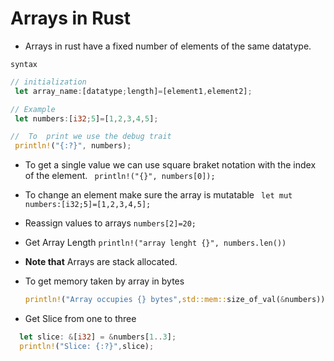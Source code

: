 # Arrays in Rust

- Arrays in rust have a fixed number of elements of the same datatype.

`syntax`

```rs
// initialization
 let array_name:[datatype;length]=[element1,element2];

// Example
 let numbers:[i32;5]=[1,2,3,4,5];

//  To  print we use the debug trait
 println!("{:?}", numbers);

```

- To get a single value we can use square braket notation with the index of the element.
  ` println!("{}", numbers[0]);`

- To change an element make sure the array is mutatable
  ` let mut numbers:[i32;5]=[1,2,3,4,5];`
- Reassign values to arrays
  `numbers[2]=20;`
- Get Array Length
  `println!("array lenght {}", numbers.len())`
- **Note that** Arrays are stack allocated.
- To get memory taken by array in bytes
  ```rs
  println!("Array occupies {} bytes",std::mem::size_of_val(&numbers));
  ```
- Get Slice from one to three
<!-- TODO: WHAT IS THE AND PRESANT FOR -->

```rs
  let slice: &[i32] = &numbers[1..3];
  println!("Slice: {:?}",slice);
```
